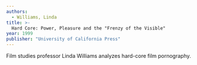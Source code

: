 ```yaml
---
authors:
  - Williams, Linda
title: >-
  Hard Core: Power, Pleasure and the "Frenzy of the Visible"
year: 1999
publisher: "University of California Press"
---
```


Film studies professor Linda Williams analyzes hard-core film pornography.
